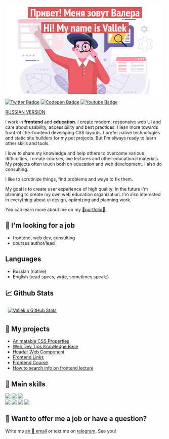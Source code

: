 [![Vallek's GitHub Banner: Hi! My name is Vallek. Привет! Меня зовут Валера](./assets/github-header.jpg)](https://vallek.github.io/Portfolio/index.html)

[![Twitter Badge](https://img.shields.io/badge/Twitter-profile-informational?style=flat&logo=twitter&logoColor=white&color=1CA2F1)](https://twitter.com/_vallek)
[![Codepen Badge](https://img.shields.io/badge/CodePen-profile-informational?style=flat&logo=codepen&logoColor=white&color=black)](https://codepen.io/vallek)
[![Youtube Badge](https://img.shields.io/badge/Youtube-channel-informational?style=flat&logo=twitter&logoColor=white&color=e60000)](https://www.youtube.com/channel/UCzS4sE_0ltfSz6qx_FUCTdA)

[RUSSIAN VERSION](README.md)

I work in **frontend** and **education**. I create modern, responsive web UI and care about usability, accessibility and best practices. I lean more towards front-of-the-frontend developing CSS layouts. I prefer native technologies and static site builders for my pet projects. But I'm always ready to learn other skills and tools. 

I love to share my knowledge and help others to overcome various difficulties. I create courses, live lectures and other educational materials. My projects often touch both on education and web development. I also do consulting.

I like to scrutinize things, find problems and ways to fix them.

My goal is to create user experience of high quality. In the future I'm planning to create my own web education organization. I'm also interested in everything about ui design, optimizing and planning work. 

You can learn more about me on my [💎portfolio💎](https://vallek.github.io/Portfolio/index.html).

## 🔎 I'm looking for a job
* frontend, web dev, consulting
* courses author/lead

## Languages
* Russian (native)
* English (read specs, write, sometimes speak:)

## 📈 Github Stats
<a href="https://github.com/Vallek">
  <img style="margin:0.5rem" src="https://github-readme-stats.vercel.app/api?username=vallek&hide_rank=true&show_icons=true&line_height=27&count_private=true&title_color=da575c&text_color=c9cacc&icon_color=da575c&bg_color=1A2B34" alt="Vallek's GitHub Stats">
</a>

## 📌 My projects
* [Animatable CSS Properties](https://vallek.github.io/animatable-css/)
* [Web Dev Tips Knowledge Base](https://github.com/Vallek/webdevtips)
* [Header Web Component](https://github.com/Vallek/vallek-custom-header)
* [Frontend Links](https://vallek.github.io/web-links/index.html)
* [Frontend Course](https://vallek.github.io/Portfolio/pages/courses/web.html)
* [How to search info on frontend lecture](https://vallek.github.io/Portfolio/pages/projects/search.html)

## 💼 Main skills
[![](https://img.shields.io/badge/Code-HTML-informational?style=flat&logo=html5&logoColor=white&color=da575c)](https://vallek.github.io/Portfolio/pages/site/skills.html#html)
[![](https://img.shields.io/badge/Code-CSS-informational?style=flat&logo=css3&logoColor=white&color=da575c)](https://vallek.github.io/Portfolio/pages/site/skills.html#html)
[![](https://img.shields.io/badge/Code-JavaScript-informational?style=flat&logo=javascript&logoColor=white&color=da575c)](https://vallek.github.io/Portfolio/pages/site/skills.html#js)<br>
[![](https://img.shields.io/badge/Tools-Git-informational?style=flat&logo=git&logoColor=white&color=da575c)](https://vallek.github.io/Portfolio/pages/site/skills.html#git)
[![](https://img.shields.io/badge/Tools-BEM-informational?style=flat&logo=bem&logoColor=white&color=da575c)](https://vallek.github.io/Portfolio/pages/site/skills.html#bem)
[![](https://img.shields.io/badge/Tools-Figma-informational?style=flat&logo=figma&logoColor=white&color=da575c)](https://vallek.github.io/Portfolio/pages/site/skills.html#figma)
[![](https://img.shields.io/badge/Tools-Jekyll-informational?style=flat&logo=jekyll&logoColor=white&color=da575c)](https://vallek.github.io/Portfolio/pages/site/skills.html#jekyll)

## 💬 Want to offer me a job or have a question?
Write me [an 📧 email](mailto:vwebdis@gmail.com) or text me on [telegram](https://t.me/webval). See you!
